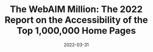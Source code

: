 ---
date: 2022-03-31
publisher: webaim
tags:
  - studies
  - accessibility
target_url: https://webaim.org/projects/million/
title: "The WebAIM Million: The 2022 Report on the Accessibility of the Top 1,000,000 Home Pages"
---
